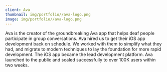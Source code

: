 ```yaml
---
client: Ava
thumbnail: img/portfolio//ava-logo.png
image: img/portfolio//ava-logo.png
---
```

Ava is the creator of the groundbreaking Ava app that helps deaf people participate in group conversations. Ava hired us to get their iOS app development back on schedule. We worked with them to simplify what they had, and migrate to modern techniques to lay the foundation for more rapid development.  The iOS app became the lead development platform.  Ava launched to the public and scaled successfully to over 100K users within two weeks.